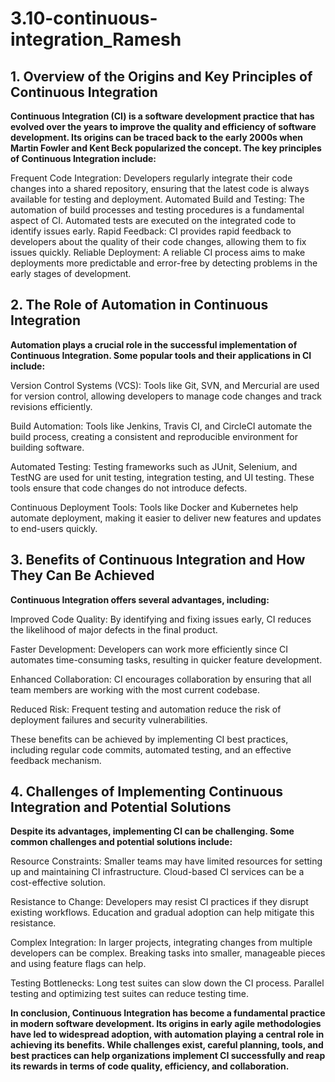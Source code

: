 # 3.10-continuous-integration_Ramesh

## 1. Overview of the Origins and Key Principles of Continuous Integration

**Continuous Integration (CI) is a software development practice that has evolved over the years to improve the quality and efficiency of software development. Its origins can be traced back to the early 2000s when Martin Fowler and Kent Beck popularized the concept. The key principles of Continuous Integration include:** 

Frequent Code Integration: Developers regularly integrate their code changes into a shared repository, ensuring that the latest code is always available for testing and deployment.
Automated Build and Testing: The automation of build processes and testing procedures is a fundamental aspect of CI. Automated tests are executed on the integrated code to identify issues early.
Rapid Feedback: CI provides rapid feedback to developers about the quality of their code changes, allowing them to fix issues quickly.
Reliable Deployment: A reliable CI process aims to make deployments more predictable and error-free by detecting problems in the early stages of development.

## 2. The Role of Automation in Continuous Integration

**Automation plays a crucial role in the successful implementation of Continuous Integration. Some popular tools and their applications in CI include:**

Version Control Systems (VCS): Tools like Git, SVN, and Mercurial are used for version control, allowing developers to manage code changes and track revisions efficiently.

Build Automation: Tools like Jenkins, Travis CI, and CircleCI automate the build process, creating a consistent and reproducible environment for building software.

Automated Testing: Testing frameworks such as JUnit, Selenium, and TestNG are used for unit testing, integration testing, and UI testing. These tools ensure that code changes do not introduce defects.

Continuous Deployment Tools: Tools like Docker and Kubernetes help automate deployment, making it easier to deliver new features and updates to end-users quickly.

## 3. Benefits of Continuous Integration and How They Can Be Achieved

**Continuous Integration offers several advantages, including:**

Improved Code Quality: By identifying and fixing issues early, CI reduces the likelihood of major defects in the final product.

Faster Development: Developers can work more efficiently since CI automates time-consuming tasks, resulting in quicker feature development.

Enhanced Collaboration: CI encourages collaboration by ensuring that all team members are working with the most current codebase.

Reduced Risk: Frequent testing and automation reduce the risk of deployment failures and security vulnerabilities.

These benefits can be achieved by implementing CI best practices, including regular code commits, automated testing, and an effective feedback mechanism.

## 4. Challenges of Implementing Continuous Integration and Potential Solutions

**Despite its advantages, implementing CI can be challenging. Some common challenges and potential solutions include:** 

Resource Constraints:       Smaller teams may have limited resources for setting up and maintaining CI infrastructure. Cloud-based CI services can be a cost-effective solution.

Resistance to Change:       Developers may resist CI practices if they disrupt existing workflows. Education and gradual adoption can help mitigate this resistance.

Complex Integration:         In larger projects, integrating changes from multiple developers can be complex. Breaking tasks into smaller, manageable pieces and using feature flags can help.

Testing Bottlenecks:         Long test suites can slow down the CI process. Parallel testing and optimizing test suites can reduce testing time.

**In conclusion, Continuous Integration has become a fundamental practice in modern software development. Its origins in early agile methodologies have led to widespread adoption, with automation playing a central role in achieving its benefits. While challenges exist, careful planning, tools, and best practices can help organizations implement CI successfully and reap its rewards in terms of code quality, efficiency, and collaboration.**
